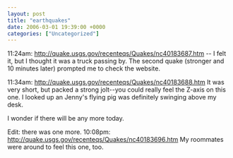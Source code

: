 ```yaml
---
layout: post
title: "earthquakes"
date: 2006-03-01 19:39:00 +0000
categories: ["Uncategorized"]
---
```


11:24am: http://quake.usgs.gov/recenteqs/Quakes/nc40183687.htm -- I felt it, but I thought it was a truck passing by. The second quake (stronger and 10 minutes later) prompted me to check the website.

11:34am: http://quake.usgs.gov/recenteqs/Quakes/nc40183688.htm
It was very short, but packed a strong jolt--you could really feel the Z-axis on this one. I looked up an Jenny's flying pig was definitely swinging above my desk.

I wonder if there will be any more today.

Edit: there was one more. 10:08pm: http://quake.usgs.gov/recenteqs/Quakes/nc40183696.htm
My roommates were around to feel this one, too.